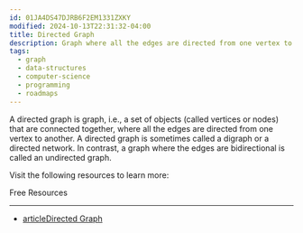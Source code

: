 ```yaml
---
id: 01JA4DS47DJRB6F2EM1331ZXKY
modified: 2024-10-13T22:31:32-04:00
title: Directed Graph
description: Graph where all the edges are directed from one vertex to another
tags:
  - graph
  - data-structures
  - computer-science
  - programming
  - roadmaps
---
```

A directed graph is graph, i.e., a set of objects (called vertices or nodes) that are connected together, where all the edges are directed from one vertex to another. A directed graph is sometimes called a digraph or a directed network. In contrast, a graph where the edges are bidirectional is called an undirected graph.

Visit the following resources to learn more:

Free Resources

---

- [articleDirected Graph](https://en.wikipedia.org/wiki/Directed_graph)